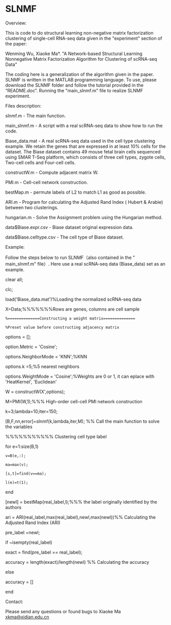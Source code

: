 # SLNMF
Overview:

This is code to do structural learning non-negative matrix factorization clustering of single-cell RNA-seq data given in the "experiment" section of the paper: 

Wenming Wu, Xiaoke Ma*. "A Network-based Structural Learning Nonnegative Matrix Factorization Algorithm for Clustering of scRNA-seq Data"  

The coding here is a generalization of the algorithm given in the paper. SLNMF is written in the MATLAB programming language. To use, please download the SLNMF folder and follow the tutorial provided in the “README.doc”. Running the "main_slnmf.m" file to realize SLNMF experiment. 

Files description:

slnmf.m - The main function.

main_slnmf.m - A script with a real scRNA-seq data to show how to run the code.

Biase_data.mat - A real scRNA-seq data used in the cell type clustering example.  We retain the genes that are expressed in at least 10% cells for the dataset. The Biase dataset contains 49 mouse fetal brain cells sequenced using SMAR T-Seq platform, which consists of three cell types, zygote cells, Two-cell cells and Four-cell cells.  

constructW.m - Compute adjacent matrix W.

PMI.m - Cell-cell network construction.

bestMap.m - permute labels of L2 to match L1 as good as possible.

ARI.m - Program for calculating the Adjusted Rand Index ( Hubert & Arabie) between two clusterings.

hungarian.m - Solve the Assignment problem using the Hungarian method.

data$Biase.expr.csv - Biase dataset original expression data. 

data$Biase.celltype.csv - The cell type of Biase dataset. 

Example:

Follow the steps below to run SLNMF（also contained in the " main_slnmf.m" file）. Here use a real scRNA-seq data (Biase_data) set as an example.

clear all;

clc;

load('Biase_data.mat')%Loading the normalized scRNA-seq data

X=Data;%%%%%%%Rows are genes, columns are cell sample

    %==============Constructing a weight matrix==============
    
    %Preset value before constructing adjacency matrix
    
options = [];

option.Metric = 'Cosine';

options.NeighborMode = 'KNN';%KNN

options.k =5;%5 nearest neighbors

options.WeightMode = 'Cosine';%Weights are 0 or 1, it can eplace with 'HeatKernel', 'Euclidean' 

W = constructW(X',options);


M=PMI(W,1);%%% High-order cell-cell PMI network construction

k=3;lambda=10;iter=150;

[B,F,nn,error]=slnmf(k,lambda,iter,M);  %% Call the main function to solve the variables

%%%%%%%%%%% Clustering cell type label

for e=1:size(B,1)

    v=B(e,:);
    
    ma=max(v);
    
    [s,t]=find(v==ma);
    
    l(e)=t(1);
    
end

[newl] = bestMap(real_label,l);%%%  the label originally identified by the authors

ari = ARI(real_label,max(real_label),newl,max(newl))%% Calculating the Adjusted Rand Index (ARI)

pre_label =newl;

if ~isempty(real_label) 

exact = find(pre_label == real_label);

accuracy = length(exact)/length(newl) %% Calculating the accuracy

else

accuracy = []

end


Contact:

Please send any questions or found bugs to Xiaoke Ma xkma@xidian.edu.cn 
